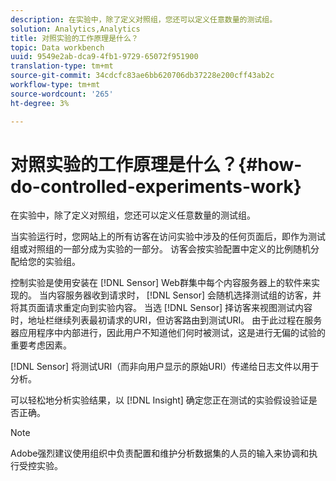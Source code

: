 ```yaml
---
description: 在实验中，除了定义对照组，您还可以定义任意数量的测试组。
solution: Analytics,Analytics
title: 对照实验的工作原理是什么？
topic: Data workbench
uuid: 9549e2ab-dca9-4fb1-9729-65072f951900
translation-type: tm+mt
source-git-commit: 34cdcfc83ae6bb620706db37228e200cff43ab2c
workflow-type: tm+mt
source-wordcount: '265'
ht-degree: 3%

---
```



# 对照实验的工作原理是什么？{#how-do-controlled-experiments-work}

在实验中，除了定义对照组，您还可以定义任意数量的测试组。

当实验运行时，您网站上的所有访客在访问实验中涉及的任何页面后，即作为测试组或对照组的一部分成为实验的一部分。 访客会按实验配置中定义的比例随机分配给您的实验组。

控制实验是使用安装在 [!DNL Sensor] Web群集中每个内容服务器上的软件来实现的。 当内容服务器收到请求时， [!DNL Sensor] 会随机选择测试组的访客，并将其页面请求重定向到实验内容。 当选 [!DNL Sensor] 择访客来视图测试内容时，地址栏继续列表最初请求的URI，但访客路由到测试URI。 由于此过程在服务器应用程序中内部进行，因此用户不知道他们何时被测试，这是进行无偏的试验的重要考虑因素。

[!DNL Sensor] 将测试URI（而非向用户显示的原始URI）传递给日志文件以用于分析。

可以轻松地分析实验结果，以 [!DNL Insight] 确定您正在测试的实验假设验证是否正确。

>[!NOTE]
>
>Adobe强烈建议使用组织中负责配置和维护分析数据集的人员的输入来协调和执行受控实验。


